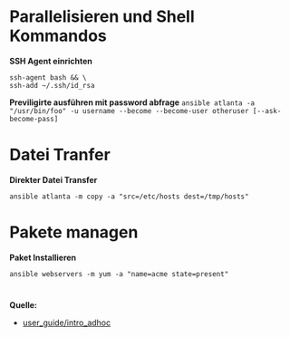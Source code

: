 # Parallelisieren und Shell Kommandos

**SSH Agent einrichten**
```
ssh-agent bash && \
ssh-add ~/.ssh/id_rsa
```

**Previligirte ausführen mit password abfrage**
`ansible atlanta -a "/usr/bin/foo" -u username --become --become-user otheruser [--ask-become-pass]`

# Datei Tranfer

**Direkter Datei Transfer**

`ansible atlanta -m copy -a "src=/etc/hosts dest=/tmp/hosts"`

# Pakete managen

**Paket Installieren**

`ansible webservers -m yum -a "name=acme state=present"`

# 

**Quelle:**
* [user_guide/intro_adhoc](https://docs.ansible.com/ansible/latest/user_guide/intro_adhoc.html)